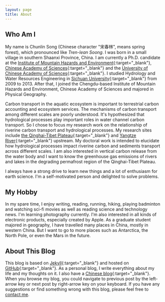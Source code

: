 ```yaml
---
layout: page
title: About
---
```



## Who Am I

My name is Chunlin Song (Chinese character "宋春林", means spring forest), which pronounced like *Tren-lean Soong*. I was born in a small village in southern Shaanxi  Province, China. I am currently a Ph.D. candidate at the [Institute of Mountain Hazards and Environment](http://english.imde.cas.cn/){:target="_blank"}, [Chinese Academy of Sciences](http://english.cas.cn/){:target="_blank"} and the [University of Chinese Academy of Sciences](http://english.ucas.ac.cn/){:target="_blank"}. I studied Hydrology and Water Resources Engineering in [Sichuan University](http://www.scu.edu.cn/en/){:target="_blank"} from 2009 to 2013. After that, I joined the Chengdu-based Institute of Mountain Hazards and Environment, Chinese Academy of Sciences and majored in Physical Geography. 

Carbon transport in the aquatic ecosystem is important to terrestrial carbon accounting and ecosystem services. The mechanisms of carbon transport among different scales are poorly understood. It's hypothesized that hydrological processes play important roles in water channel carbon transport. So I chose to focus my research work on the relationship of riverine carbon transport and hydrological processes. My research sites include [the Qinghai-Tibet Plateau](https://en.wikipedia.org/wiki/Tibetan_Plateau){:target="_blank"} and [Yangtze River](https://en.wikipedia.org/wiki/Yangtze){:target="_blank"} upstream. My doctoral work is intended to elucidate how hydrological processes impact riverine carbon and sediments transport across different scales. I am also interested in vertical carbon release from the water body and I want to know the greenhouse gas emissions of rivers and lakes in the degrading permafrost region of the Qinghai-Tibet Plateau. 

I always have a strong drive to learn new things and a lot of enthusiasm for earth science. I'm a self-motivated person and delighted to solve problems.

## My Hobby 

In my spare time, I enjoy writing, reading, running, hiking, playing badminton and watching sci-fi movies as well as reading science and technology news. I'm learning photography currently. I'm also interested in all kinds of electronic products, especially created by Apple. As a graduate student majored in geography, I have travelled many places in China, mostly in western China. But I want to go to more places such as Antarctica, the North Pole, or even the Mars in the future.

## About This Blog

This blog is based on [Jekyll](https://github.com/mojombo/jekyll){:target="_blank"} and hosted on [GitHub](https://github.com/songchunlin){:target="_blank"}. As a personal blog, I write everything about my life and my thoughts on it. I also have a [Chinese blog](http://songchunlin.net/cn){:target="_blank"}. When you browse my blog, you could navigate to previous post by the left-arrow key or next post by right-arrow key on your keyboard. If you have any suggestions or find something wrong with this blog, please feel free to [contact me](mailto:scl@songchunlin.net). 